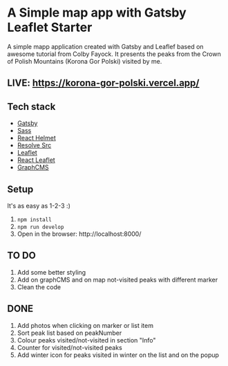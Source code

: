 
# A Simple map app with Gatsby Leaflet Starter

A simple mapp application created with Gatsby and Leaflef based on awesome tutorial from Colby Fayock. It presents the peaks from the Crown of Polish Mountains (Korona Gor Polski) visited by me.

## LIVE: https://korona-gor-polski.vercel.app/

## Tech stack
* [Gatsby](https://www.gatsbyjs.org/)
* [Sass](https://sass-lang.com)
* [React Helmet](https://github.com/nfl/react-helmet)
* [Resolve Src](https://github.com/alampros/gatsby-plugin-resolve-src)
* [Leaflet](https://leafletjs.com/)
* [React Leaflet](https://react-leaflet.js.org)
* [GraphCMS](https://graphcms.com/)

## Setup
It's as easy as 1-2-3 :) 
1. `npm install`
2. `npm run develop`
3. Open in the browser: http://localhost:8000/

## TO DO
1. Add some better styling
2. Add on graphCMS and on map not-visited peaks with different marker
3. Clean the code

## DONE
1. Add photos when clicking on marker or list item
2. Sort peak list based on peakNumber
3. Colour peaks visited/not-visited in section "Info"
4. Counter for visited/not-visited peaks
5. Add winter icon for peaks visited in winter on the list and on the popup 
